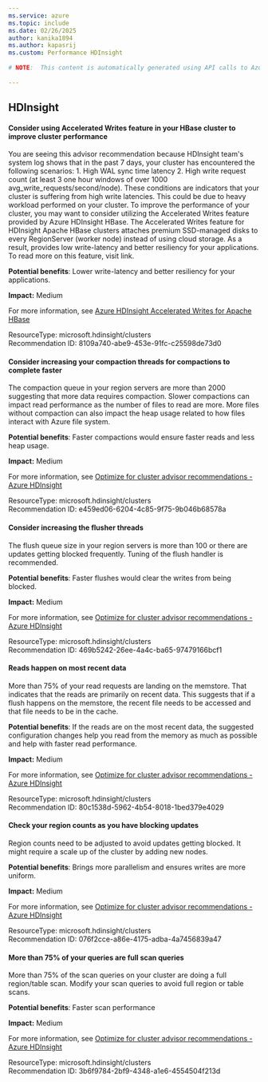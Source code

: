 ```yaml
---
ms.service: azure
ms.topic: include
ms.date: 02/26/2025
author: kanika1894
ms.author: kapasrij
ms.custom: Performance HDInsight
  
# NOTE:  This content is automatically generated using API calls to Azure. Any edits made on these files will be overwritten in the next run of the script. 
  
---
```

  
## HDInsight  
  
<!--8109a740-abe9-453e-91fc-c25598de73d0_begin-->

#### Consider using Accelerated Writes feature in your HBase cluster to improve cluster performance  
  
You are seeing this advisor recommendation because HDInsight team's system log shows that in the past 7 days, your cluster has encountered the following scenarios: 1. High WAL sync time latency 2. High write request count (at least 3 one hour windows of over 1000 avg_write_requests/second/node). These conditions are indicators that your cluster is suffering from high write latencies. This could be due to heavy workload performed on your cluster. To improve the performance of your cluster, you may want to consider utilizing the Accelerated Writes feature provided by Azure HDInsight HBase. The Accelerated Writes feature for HDInsight Apache HBase clusters attaches premium SSD-managed disks to every RegionServer (worker node) instead of using cloud storage. As a result, provides low write-latency and better resiliency for your applications. To read more on this feature, visit link.  
  
**Potential benefits**: Lower write-latency and better resiliency for your applications.  

**Impact:** Medium
  
For more information, see [Azure HDInsight Accelerated Writes for Apache HBase](/azure/hdinsight/hbase/apache-hbase-accelerated-writes)  

ResourceType: microsoft.hdinsight/clusters  
Recommendation ID: 8109a740-abe9-453e-91fc-c25598de73d0  


<!--8109a740-abe9-453e-91fc-c25598de73d0_end-->

<!--e459ed06-6204-4c85-9f75-9b046b68578a_begin-->

#### Consider increasing your compaction threads for compactions to complete faster  
  
The compaction queue in your region servers are more than 2000 suggesting that more data requires compaction. Slower compactions can impact read performance as the number of files to read are more. More files without compaction can also impact the heap usage related to how files interact with Azure file system.  
  
**Potential benefits**: Faster compactions would ensure faster reads and less heap usage.  

**Impact:** Medium
  
For more information, see [Optimize for cluster advisor recommendations - Azure HDInsight](/azure/hdinsight/hbase/apache-hbase-advisor)  

ResourceType: microsoft.hdinsight/clusters  
Recommendation ID: e459ed06-6204-4c85-9f75-9b046b68578a  


<!--e459ed06-6204-4c85-9f75-9b046b68578a_end-->

<!--469b5242-26ee-4a4c-ba65-97479166bcf1_begin-->

#### Consider increasing the flusher threads  
  
The flush queue size in your region servers is more than 100 or there are updates getting blocked frequently. Tuning of the flush handler is recommended.  
  
**Potential benefits**: Faster flushes would clear the writes from being blocked.  

**Impact:** Medium
  
For more information, see [Optimize for cluster advisor recommendations - Azure HDInsight](/azure/hdinsight/hbase/apache-hbase-advisor)  

ResourceType: microsoft.hdinsight/clusters  
Recommendation ID: 469b5242-26ee-4a4c-ba65-97479166bcf1  


<!--469b5242-26ee-4a4c-ba65-97479166bcf1_end-->

<!--80c1538d-5962-4b54-8018-1bed379e4029_begin-->

#### Reads happen on most recent data  
  
More than 75% of your read requests are landing on the memstore. That indicates that the reads are primarily on recent data. This suggests that if a flush happens on the memstore, the recent file needs to be accessed and that file needs to be in the cache.  
  
**Potential benefits**: If the reads are on the most recent data, the suggested configuration changes help you read from the memory as much as possible and help with faster read performance.  

**Impact:** Medium
  
For more information, see [Optimize for cluster advisor recommendations - Azure HDInsight](/azure/hdinsight/hbase/apache-hbase-advisor)  

ResourceType: microsoft.hdinsight/clusters  
Recommendation ID: 80c1538d-5962-4b54-8018-1bed379e4029  


<!--80c1538d-5962-4b54-8018-1bed379e4029_end-->

<!--076f2cce-a86e-4175-adba-4a7456839a47_begin-->

#### Check your region counts as you have blocking updates  
  
Region counts need to be adjusted to avoid updates getting blocked. It might require a scale up of the cluster by adding new nodes.  
  
**Potential benefits**: Brings more parallelism and ensures writes are more uniform.  

**Impact:** Medium
  
For more information, see [Optimize for cluster advisor recommendations - Azure HDInsight](/azure/hdinsight/hbase/apache-hbase-advisor)  

ResourceType: microsoft.hdinsight/clusters  
Recommendation ID: 076f2cce-a86e-4175-adba-4a7456839a47  


<!--076f2cce-a86e-4175-adba-4a7456839a47_end-->

<!--3b6f9784-2bf9-4348-a1e6-4554504f213d_begin-->

#### More than 75% of your queries are full scan queries  
  
More than 75% of the scan queries on your cluster are doing a full region/table scan. Modify your scan queries to avoid full region or table scans.  
  
**Potential benefits**: Faster scan performance  

**Impact:** Medium
  
For more information, see [Optimize for cluster advisor recommendations - Azure HDInsight](/azure/hdinsight/hbase/apache-hbase-advisor)  

ResourceType: microsoft.hdinsight/clusters  
Recommendation ID: 3b6f9784-2bf9-4348-a1e6-4554504f213d  


<!--3b6f9784-2bf9-4348-a1e6-4554504f213d_end-->

<!--articleBody-->
